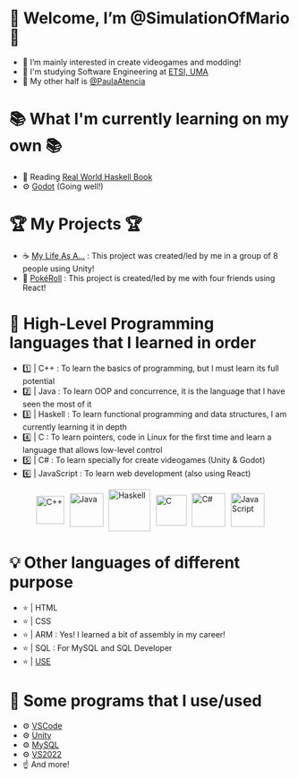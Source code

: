 # 🎇 Welcome, I’m @SimulationOfMario 🎇
- 👀 I’m mainly interested in create videogames and modding!
- 📖 I'm studying Software Engineering at [ETSI, UMA](https://www.uma.es/etsi-informatica/)
- 💜 My other half is [@PaulaAtencia](https://github.com/PaulaAtencia)

# 📚 What I'm currently learning on my own 📚
- 🧮 Reading [Real World Haskell Book](https://book.realworldhaskell.org/) 
- ⚙ [Godot](https://godotengine.org/) (Going well!)

# 🏆 My Projects 🏆
- ☕ [My Life As A...](https://wrenchstudio.000webhostapp.com/index.html#home-section) : This project was created/led by me in a group of 8 people using Unity!
- 🎰 [PokéRoll](https://pokeroll.es) : This project is created/led by me with four friends using React!

# 🧠 High-Level Programming languages that I learned in order 
- 1️⃣ | C++        : To learn the basics of programming, but I must learn its full potential 
- 2️⃣ | Java       : To learn OOP and concurrence, it is the language that I have seen the most of it
- 3️⃣ | Haskell    : To learn functional programming and data structures, I am currently learning it in depth
- 4️⃣ | C          : To learn pointers, code in Linux for the first time and learn a language that allows low-level control
- 5️⃣ | C#         : To learn specially for create videogames (Unity & Godot)
- 6️⃣ | JavaScript : To learn web development (also using React)

<div style="display: flex; justify-content: center; align-items: center; gap: 1vw;">
  <img alt="C++" width="50" height="auto" src="https://upload.wikimedia.org/wikipedia/commons/thumb/1/18/ISO_C%2B%2B_Logo.svg/300px-ISO_C%2B%2B_Logo.svg.png"/>
  <img alt="Java" width="60" height="auto" src="https://cdn.icon-icons.com/icons2/2699/PNG/512/java_logo_icon_169577.png"/>
  <img alt="Haskell" width="75" height="auto" src="https://www.haskell.org/ghcup/haskell_logo.png"/>
  <img alt="C" width="55" height="auto" src="https://wallpapercave.com/wp/wp4521293.png"/>
  <img alt="C#" width="60" height="auto" src="https://iconape.com/wp-content/png_logo_vector/c.png"/>
  <img alt="JavaScript" width="60" height="auto" src="https://logosvector.net/wp-content/uploads/2015/07/JavaScript_logo.png"/>
</div>

# 💡 Other languages of different purpose
- ⭐ | HTML
- ⭐ | CSS
- ⭐ | ARM   : Yes! I learned a bit of assembly in my career!
- ⭐ | SQL   : For MySQL and SQL Developer
- ⭐ | [USE](https://github.com/useocl/use)

# 🧰 Some programs that I use/used
- ⚙️ [VSCode](https://code.visualstudio.com/)
- ⚙️ [Unity](https://unity.com/es)
- ⚙️ [MySQL](https://www.mysql.com/)
- ⚙️ [VS2022](https://visualstudio.microsoft.com/es/vs/)
- ☝️ And more!

<!---
SimulationOfMario/SimulationOfMario is a ✨ special ✨ repository because its `README.md` (this file) appears on your GitHub profile.
You can click the Preview link to take a look at your changes.
--->
